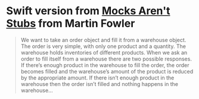 # Swift version from [Mocks Aren't Stubs](https://martinfowler.com/articles/mocksArentStubs.html#RegularTests) from Martin Fowler

> We want to take an order object and fill it from a warehouse object. The order is very simple, with only one product and a quantity. The warehouse holds inventories of different products. When we ask an order to fill itself from a warehouse there are two possible responses. If there’s enough product in the warehouse to fill the order, the order becomes filled and the warehouse’s amount of the product is reduced by the appropriate amount. If there isn’t enough product in the warehouse then the order isn’t filled and nothing happens in the warehouse...
